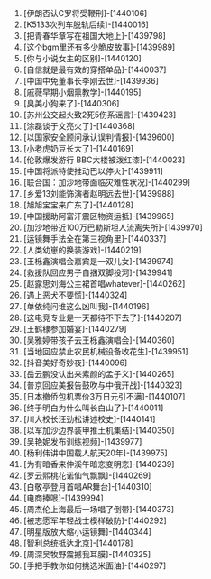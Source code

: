 
1. [伊朗否认C罗将受鞭刑]-[1440106]
1. [K5133次列车脱轨后续]-[1440016]
1. [把青春华章写在祖国大地上]-[1439798]
1. [这个bgm里还有多少脆皮故事]-[1439989]
1. [你与小说女主的区别]-[1440120]
1. [自信就是最有效的穿搭单品]-[1440037]
1. [中国中免董事长李刚去世]-[1439936]
1. [戚薇早期小烟熏教学]-[1440195]
1. [臭美小狗来了]-[1440306]
1. [苏州公交起火致2死5伤系谣言]-[1439423]
1. [涂磊谈于文亮火了]-[1440368]
1. [以国家安全顾问承认误判情报]-[1439600]
1. [小老虎奶豆长大了]-[1440169]
1. [伦敦爆发游行 BBC大楼被泼红漆]-[1440023]
1. [中国将派特使推动巴以停火]-[1439911]
1. [联合国：加沙地带面临灾难性状况]-[1440299]
1. [乡爱13刘能饰演者赵明远去世]-[1439988]
1. [旭旭宝宝来广东了]-[1440128]
1. [中国援助阿富汗震区物资运抵]-[1439965]
1. [加沙地带近100万巴勒斯坦人流离失所]-[1439970]
1. [运镜舞手法全在第三视角里]-[1440337]
1. [人类幼崽的换装游戏]-[1440219]
1. [王栎鑫演唱会嘉宾是一双儿女]-[1439974]
1. [救援队回应男子自捆双脚投河]-[1439941]
1. [赵露思刘海公主裙首唱whatever]-[1440262]
1. [遇上恶犬不要慌]-[1440324]
1. [单依纯问谁这么凶叫我]-[1440196]
1. [这电竞专业是一天都待不下去了]-[1440207]
1. [王鹤棣参加婚宴]-[1440279]
1. [吴雅婷带孩子去王栎鑫演唱会]-[1440360]
1. [当地回应禁止农民机械设备收花生]-[1439951]
1. [抖音美好奇妙夜]-[1440096]
1. [岳云鹏没认出来素颜的孟子义]-[1440265]
1. [普京回应美报告鼓吹与中俄开战]-[1440323]
1. [日本撤侨包机票价3万日元引不满]-[1440107]
1. [终于明白为什么叫长白山了]-[1440011]
1. [川大校长汪劲松讲述校史]-[1440141]
1. [以军加沙边界装甲推土机集结]-[1440350]
1. [吴艳妮发布训练视频]-[1439977]
1. [杨利伟讲中国载人航天20年]-[1439975]
1. [为有暗香来仲溪午暗恋变明恋]-[1440239]
1. [罗云熙桃花诺仙气飘飘]-[1440269]
1. [白敬亭登月首唱AR舞台]-[1440310]
1. [电商捧哏]-[1439994]
1. [周杰伦上海最后一场唱了倒带]-[1440373]
1. [被志愿军年轻战士模样破防]-[1440292]
1. [明星版放大缩小运镜舞]-[1440344]
1. [智利总统抵达北京]-[1440178]
1. [周深吴牧野震撼我耳膜]-[1440325]
1. [手把手教你如何挑选米面油]-[1440297]